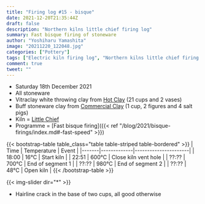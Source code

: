 ```yaml
---
title: "Firing log #15 - bisque"
date: 2021-12-20T21:35:44Z
draft: false
description: "Northern kilns little chief firing log"
summary: Fast bisque firing of stoneware
author: "Yoshiharu Yamashita"
image: "20211220_122048.jpg"
categories: ["Pottery"]
tags: ["Electric kiln firing log", "Northern kilns little chief firing log", "Firing log", "Bisque firing"]
comment: true
tweet: ""
---
```


- Saturday 18th December 2021
- All stoneware
- Vitraclay white throwing clay from [Hot Clay](https://www.hot-clay.com/vitraclay-premium-white-throwing-clay-high-fire.html) (21 cups and 2 vases)
- Buff stoneware clay from [Commercial Clay](http://www.commercialclay.co.uk/) (1 cup, 2 figures and 4 salt pigs)
- Kiln = [Little Chief](https://northernkilns.com/product/northern-kilns-little-chief/)
- Programme = [Fast bisque firing]({{< ref "/blog/2021/bisque-firings/index.md#-fast-speed" >}})

{{< bootstrap-table table_class="table table-striped table-bordered" >}}
| Time  | Temperature | Event                |
|-------|-------------|----------------------|
| 18:00 | 16&deg;C    | Start kiln           |
| 22:51 | 600&deg;C   | Close kiln vent hole |
| ??:?? | 700&deg;C   | End of segment 1     |
| ??:?? | 980&deg;C   | End of segment 2     |
| ??:?? | 48&deg;C    | Open kiln            |
{{< /bootstrap-table >}}

{{< img-slider dir="*" >}}

- Hairline crack in the base of two cups, all good otherwise